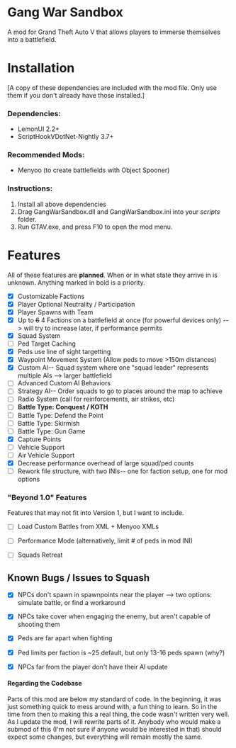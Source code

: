 # Gang War Sandbox
A mod for Grand Theft Auto V that allows players to immerse themselves into a battlefield.

# Installation
[A copy of these dependencies are included with the mod file. Only use them if you don't already have those installed.]
### Dependencies:
- LemonUI 2.2+
- ScriptHookVDotNet-Nightly 3.7+
### Recommended Mods:
- Menyoo (to create battlefields with Object Spooner)

### Instructions:
1. Install all above dependencies
2. Drag GangWarSandbox.dll and GangWarSandbox.ini into your *scripts* folder.
3. Run GTAV.exe, and press F10 to open the mod menu. 

# Features
All of these features are __planned__. When or in what state they arrive in is unknown. Anything marked in bold is a priority.
- [x] Customizable Factions
- [x] Player Optional Neutrality / Participation
- [x] Player Spawns with Team
- [x] Up to ~~6~~ 4 Factions on a battlefield at once (for powerful devices only) --> will try to increase later, if performance permits
- [x] Squad System
- [ ] Ped Target Caching
- [x] Peds use line of sight targetting
- [x] Waypoint Movement System (Allow peds to move >150m distances)
- [x] Custom AI-- Squad system where one "squad leader" represents multiple AIs --> larger battlefield
- [ ] Advanced Custom AI Behaviors
- [ ] Strategy AI-- Order squads to go to places around the map to achieve
- [ ] Radio System (call for reinforcements, air strikes, etc)
- [ ] __Battle Type: Conquest / KOTH__
- [ ] Battle Type: Defend the Point
- [ ] Battle Type: Skirmish
- [ ] Battle Type: Gun Game
- [x] Capture Points
- [ ] Vehicle Support
- [ ] Air Vehicle Support
- [x] Decrease performance overhead of large squad/ped counts
- [ ] Rework file structure, with two INIs-- one for faction setup, one for mod options

### "Beyond 1.0" Features
Features that may not fit into Version 1, but I want to include.
- [ ] Load Custom Battles from XML + Menyoo XMLs
- [ ] Performance Mode (alternatively, limit # of peds in mod INI)
- [ ] Squads Retreat


## Known Bugs / Issues to Squash
- [x] NPCs don't spawn in spawnpoints near the player --> two options: simulate battle, or find a workaround
- [x] NPCs take cover when engaging the enemy, but aren't capable of shooting them
- [x] Peds are far apart when fighting
- [x] Ped limits per faction is ~25 default, but only 13-16 peds spawn (why?)
- [x] NPCs far from the player don't have their AI update






#### Regarding the Codebase
Parts of this mod are below my standard of code. In the beginning, it was just something quick to mess around with, a fun thing to learn. So in the time from then to making this a real thing, the code wasn't written very well. As I update the mod, I will rewrite parts of it. Anybody who would make a submod of this (I'm not sure if anyone would be interested in that) should expect some changes, but everything will remain mostly the same.
